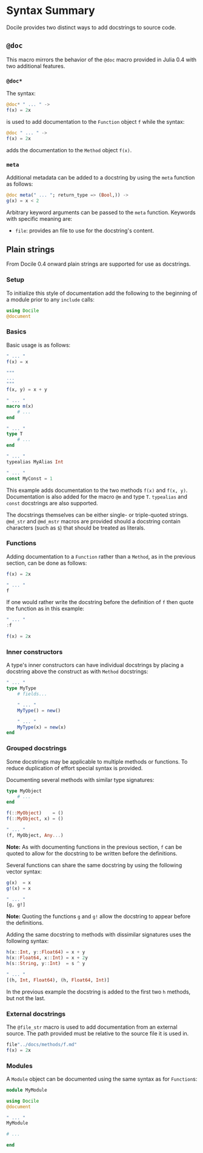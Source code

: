 # Syntax Summary

Docile provides two distinct ways to add docstrings to source code.

## `@doc`

This macro mirrors the behavior of the `@doc` macro provided in Julia 0.4
with two additional features.

### `@doc*`

The syntax:

```julia
@doc* " ... " ->
f(x) = 2x
```

is used to add documentation to the `Function` object `f` while the syntax:

```julia
@doc " ... " ->
f(x) = 2x
```

adds the documentation to the `Method` object `f(x)`.

### `meta`

Additional metadata can be added to a docstring by using the `meta` function as
follows:

```julia
@doc meta(" ... "; return_type => (Bool,)) ->
g(x) = x < 2
```

Arbitrary keyword arguments can be passed to the `meta` function. Keywords with
specific meaning are:

* `file`: provides an file to use for the docstring's content.

## Plain strings

From Docile 0.4 onward plain strings are supported for use as docstrings.

### Setup

To initialize this style of documentation add the following to the beginning of
a module prior to any `include` calls:

```julia
using Docile
@document
```

### Basics

Basic usage is as follows:

```julia
" ... "
f(x) = x

"""
...
"""
f(x, y) = x + y

" ... "
macro m(x)
    # ...
end

" ... "
type T
    # ...
end

" ... "
typealias MyAlias Int

" ... "
const MyConst = 1
```

This example adds documentation to the two methods `f(x)` and `f(x, y)`.
Documentation is also added for the macro `@m` and type `T`. `typealias` and
`const` docstrings are also supported.

The docstrings themselves can be either single- or triple-quoted strings.
`@md_str` and `@md_mstr` macros are provided should a docstring contain
characters (such as `$`) that should be treated as literals.

### Functions

Adding documentation to a `Function` rather than a `Method`, as in the previous
section, can be done as follows:

```julia
f(x) = 2x

" ... "
f
```

If one would rather write the docstring before the definition of `f` then
quote the function as in this example:

```julia
" ... "
:f

f(x) = 2x
```

### Inner constructors

A type's inner constructors can have individual docstrings by placing
a docstring above the construct as with `Method` docstrings:

```julia
" ... "
type MyType
    # fields...

    " ... "
    MyType() = new()

    " ... "
    MyType(x) = new(x)
end
```

### Grouped docstrings

Some docstrings may be applicable to multiple methods or functions. To
reduce duplication of effort special syntax is provided.

Documenting several methods with similar type signatures:

```julia
type MyObject
    # ...
end

f(::MyObject)    = ()
f(::MyObject, x) = ()

" ... "
(f, MyObject, Any...)
```

**Note:** As with documenting functions in the previous section, `f` can be
quoted to allow for the docstring to be written before the definitions.

Several functions can share the same docstring by using the following vector
syntax:

```julia
g(x)  = x
g!(x) = x

" ... "
[g, g!]
```

**Note:** Quoting the functions `g` and `g!` allow the docstring to appear
before the definitions.

Adding the same docstring to methods with dissimilar signatures uses the
following syntax:

```julia
h(x::Int, y::Float64) = x + y
h(x::Float64, x::Int) = x + 2y
h(s::String, y::Int)  = s ^ y

" ... "
[(h, Int, Float64), (h, Float64, Int)]
```

In the previous example the docstring is added to the first two `h` methods, but
not the last.

### External docstrings

The `@file_str` macro is used to add documentation from an external source. The
path provided must be relative to the source file it is used in.

```julia
file"../docs/methods/f.md"
f(x) = 2x
```

### Modules

A `Module` object can be documented using the same syntax as for `Function`s:

```julia
module MyModule

using Docile
@document

" ... "
MyModule

# ...

end
```
